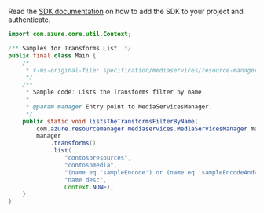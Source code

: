 Read the [SDK documentation](https://github.com/Azure/azure-sdk-for-java/blob/azure-resourcemanager-mediaservices_2.0.0/sdk/mediaservices/azure-resourcemanager-mediaservices/README.md) on how to add the SDK to your project and authenticate.

```java
import com.azure.core.util.Context;

/** Samples for Transforms List. */
public final class Main {
    /*
     * x-ms-original-file: specification/mediaservices/resource-manager/Microsoft.Media/stable/2021-11-01/examples/transforms-list-all-filter-by-name.json
     */
    /**
     * Sample code: Lists the Transforms filter by name.
     *
     * @param manager Entry point to MediaServicesManager.
     */
    public static void listsTheTransformsFilterByName(
        com.azure.resourcemanager.mediaservices.MediaServicesManager manager) {
        manager
            .transforms()
            .list(
                "contosoresources",
                "contosomedia",
                "(name eq 'sampleEncode') or (name eq 'sampleEncodeAndVideoIndex')",
                "name desc",
                Context.NONE);
    }
}
```
